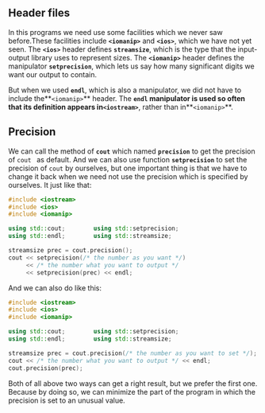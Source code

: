 ## Header  files

In this programs we need use some facilities which we never saw before.These facilities include **`<iomanip>`** and **`<ios>`**, which we have not yet seen. The **`<ios>`** header defines **`streamsize`**, which is the type that the input-output library uses to represent sizes. The **`<iomanip>`** header defines the manipulator **`setprecision`**, which lets us say how many significant digits we want our output to contain. 

But when we used **`endl`**, which is also a manipulator, we did not have to include the**`<iomanip>`** header. The **`endl` **manipulator is used so often that its definition appears in**`<iostream>`**, rather than in**`<iomanip>`**. 

## Precision 

We can call the method of **`cout`** which named **`precision`** to get the precision of `cout ` as default. And we can also use function  **`setprecision`** to set the precision of `cout` by ourselves, but one important thing is that we have to change it back when we need not use the precision which is specified by ourselves. It just like that:

```c++
#include <iostream>
#include <ios>
#include <iomanip>

using std::cout;		using std::setprecision;
using std::endl;		using std::streamsize;

streamsize prec = cout.precision();
cout << setprecision(/* the number as you want */) 
     << /* the number what you want to output */
     << setprecision(prec) << endl;
```

And we can also do like this:

```c++
#include <iostream>
#include <ios>
#include <iomanip>

using std::cout;		using std::setprecision;
using std::endl;		using std::streamsize;

streamsize prec = cout.precision(/* the number as you want to set */);
cout << /* the number what you want to output */ << endl;
cout.precision(prec);
```

Both of all above two ways can get a right result, but we prefer the first one. Because by doing so, we can minimize the part of the program in which the precision is set to an unusual value. 

